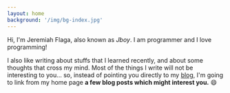 ```yaml
---
layout: home
background: '/img/bg-index.jpg'
---
```


Hi, I'm Jeremiah Flaga, also known as _Jboy_. I am programmer and I love programming! 

I also like writing about stuffs that I learned recently, and about some thoughts that cross my mind. Most of the things I write will not be interesting to you... so, instead of pointing you directly to my [blog](/blog/), I'm going to link from my home page **a few blog posts which might interest you.** :smile:


